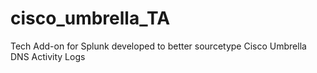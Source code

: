 # cisco_umbrella_TA
Tech Add-on for Splunk developed to better sourcetype Cisco Umbrella DNS Activity Logs
